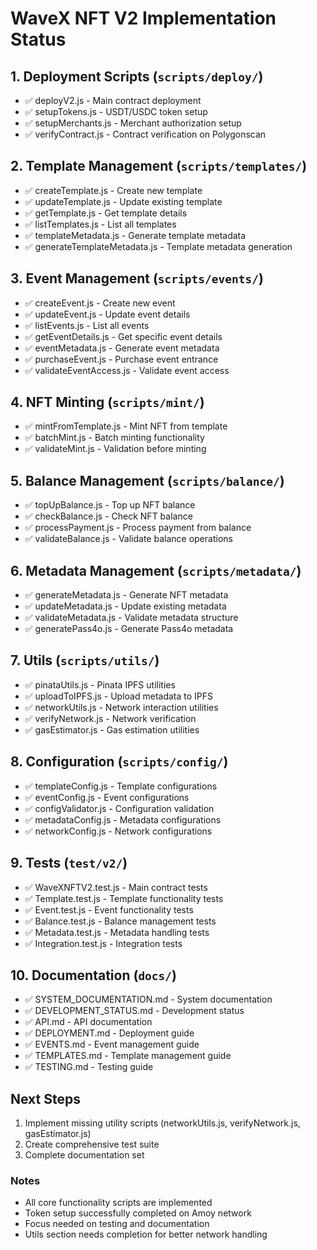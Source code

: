 # WaveX NFT V2 Implementation Status

## 1. Deployment Scripts (`scripts/deploy/`)
- ✅ deployV2.js - Main contract deployment
- ✅ setupTokens.js - USDT/USDC token setup
- ✅ setupMerchants.js - Merchant authorization setup
- ✅ verifyContract.js - Contract verification on Polygonscan

## 2. Template Management (`scripts/templates/`)
- ✅ createTemplate.js - Create new template
- ✅ updateTemplate.js - Update existing template
- ✅ getTemplate.js - Get template details
- ✅ listTemplates.js - List all templates
- ✅ templateMetadata.js - Generate template metadata
- ✅ generateTemplateMetadata.js - Template metadata generation

## 3. Event Management (`scripts/events/`)
- ✅ createEvent.js - Create new event
- ✅ updateEvent.js - Update event details
- ✅ listEvents.js - List all events
- ✅ getEventDetails.js - Get specific event details
- ✅ eventMetadata.js - Generate event metadata
- ✅ purchaseEvent.js - Purchase event entrance
- ✅ validateEventAccess.js - Validate event access

## 4. NFT Minting (`scripts/mint/`)
- ✅ mintFromTemplate.js - Mint NFT from template
- ✅ batchMint.js - Batch minting functionality
- ✅ validateMint.js - Validation before minting

## 5. Balance Management (`scripts/balance/`)
- ✅ topUpBalance.js - Top up NFT balance
- ✅ checkBalance.js - Check NFT balance
- ✅ processPayment.js - Process payment from balance
- ✅ validateBalance.js - Validate balance operations

## 6. Metadata Management (`scripts/metadata/`)
- ✅ generateMetadata.js - Generate NFT metadata
- ✅ updateMetadata.js - Update existing metadata
- ✅ validateMetadata.js - Validate metadata structure
- ✅ generatePass4o.js - Generate Pass4o metadata

## 7. Utils (`scripts/utils/`)
- ✅ pinataUtils.js - Pinata IPFS utilities
- ✅ uploadToIPFS.js - Upload metadata to IPFS
- ✅ networkUtils.js - Network interaction utilities
- ✅ verifyNetwork.js - Network verification
- ✅ gasEstimator.js - Gas estimation utilities

## 8. Configuration (`scripts/config/`)
- ✅ templateConfig.js - Template configurations
- ✅ eventConfig.js - Event configurations
- ✅ configValidator.js - Configuration validation
- ✅ metadataConfig.js - Metadata configurations
- ✅ networkConfig.js - Network configurations

## 9. Tests (`test/v2/`)
- ✅ WaveXNFTV2.test.js - Main contract tests
- ✅ Template.test.js - Template functionality tests
- ✅ Event.test.js - Event functionality tests
- ✅ Balance.test.js - Balance management tests
- ✅ Metadata.test.js - Metadata handling tests
- ✅ Integration.test.js - Integration tests

## 10. Documentation (`docs/`)
- ✅ SYSTEM_DOCUMENTATION.md - System documentation
- ✅ DEVELOPMENT_STATUS.md - Development status
- ✅ API.md - API documentation
- ✅ DEPLOYMENT.md - Deployment guide
- ✅ EVENTS.md - Event management guide
- ✅ TEMPLATES.md - Template management guide
- ✅ TESTING.md - Testing guide

## Next Steps
1. Implement missing utility scripts (networkUtils.js, verifyNetwork.js, gasEstimator.js)
2. Create comprehensive test suite
3. Complete documentation set

### Notes
- All core functionality scripts are implemented
- Token setup successfully completed on Amoy network
- Focus needed on testing and documentation
- Utils section needs completion for better network handling
